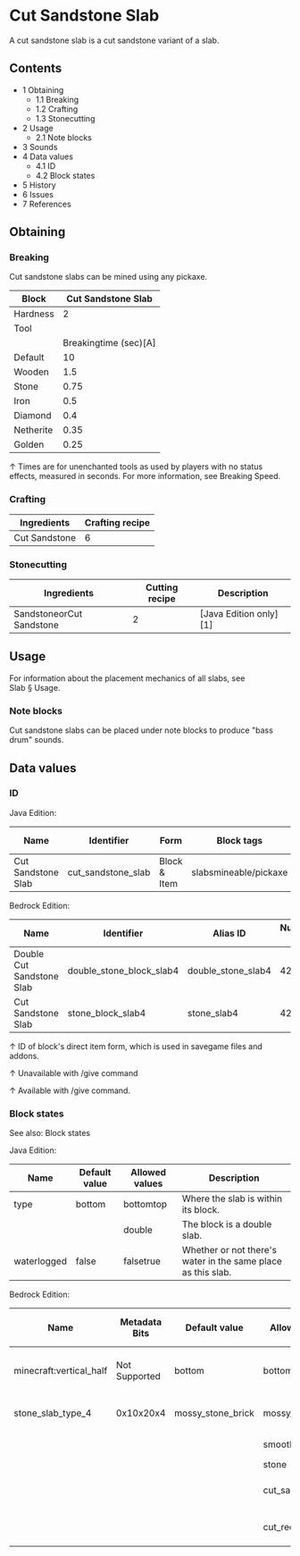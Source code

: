 # Cut Sandstone Slab
A cut sandstone slab is a cut sandstone variant of a slab.

## Contents
- 1 Obtaining
	- 1.1 Breaking
	- 1.2 Crafting
	- 1.3 Stonecutting
- 2 Usage
	- 2.1 Note blocks
- 3 Sounds
- 4 Data values
	- 4.1 ID
	- 4.2 Block states
- 5 History
- 6 Issues
- 7 References

## Obtaining
### Breaking
Cut sandstone slabs can be mined using any pickaxe.

| Block     | Cut Sandstone Slab    |
|-----------|-----------------------|
| Hardness  | 2                     |
| Tool      |                       |
|           | Breakingtime (sec)[A] |
| Default   | 10                    |
| Wooden    | 1.5                   |
| Stone     | 0.75                  |
| Iron      | 0.5                   |
| Diamond   | 0.4                   |
| Netherite | 0.35                  |
| Golden    | 0.25                  |


↑ Times are for unenchanted tools as used by players with no status effects, measured in seconds. For more information, see Breaking Speed.


### Crafting
| Ingredients   | Crafting recipe |
|---------------|-----------------|
| Cut Sandstone | 6               |

### Stonecutting
| Ingredients              | Cutting recipe | Description              |
|--------------------------|----------------|--------------------------|
| SandstoneorCut Sandstone | 2              | ‌[Java Edition  only][1] |

## Usage
For information about the placement mechanics of all slabs, see Slab § Usage.

### Note blocks
Cut sandstone slabs can be placed under note blocks to produce "bass drum" sounds.

## Data values
### ID
Java Edition:

| Name               | Identifier         | Form         | Block tags            | Item tags | Translation key                    |
|--------------------|--------------------|--------------|-----------------------|-----------|------------------------------------|
| Cut Sandstone Slab | cut_sandstone_slab | Block & Item | slabsmineable/pickaxe | slabs     | block.minecraft.cut_sandstone_slab |

Bedrock Edition:

| Name                      | Identifier               | Alias ID           | Numeric ID | Form                         | Item ID[i 1]                                             | Translation key                     |
|---------------------------|--------------------------|--------------------|------------|------------------------------|----------------------------------------------------------|-------------------------------------|
| Double Cut Sandstone Slab | double_stone_block_slab4 | double_stone_slab4 | 423        | Block & Ungiveable Item[i 2] | double_stone_block_slab4Alias ID:real_double_stone_slab4 | —                                   |
| Cut Sandstone Slab        | stone_block_slab4        | stone_slab4        | 421        | Block & Giveable Item[i 3]   | stone_block_slab4Alias ID:double_stone_slab4             | tile.stone_slab4.cut_sandstone.name |


↑ ID of block's direct item form, which is used in savegame files and addons.

↑ Unavailable with /give command

↑ Available with /give command.


### Block states
See also: Block states

Java Edition:

| Name        | Default value | Allowed values | Description                                                  |
|-------------|---------------|----------------|--------------------------------------------------------------|
| type        | bottom        | bottomtop      | Where the slab is within its block.                          |
|             |               | double         | The block is a double slab.                                  |
| waterlogged | false         | falsetrue      | Whether or not there's water in the same place as this slab. |

Bedrock Edition:

| Name                    | Metadata Bits | Default value     | Allowed values    | Values forMetadata Bits | Description                         |
|-------------------------|---------------|-------------------|-------------------|-------------------------|-------------------------------------|
| minecraft:vertical_half | Not Supported | bottom            | bottomtop         | Unsupported             | Where the slab is within its block. |
| stone_slab_type_4       | 0x10x20x4     | mossy_stone_brick | mossy_stone_brick | 0                       | Mossy Stone Brick Slab              |
|                         |               |                   | smooth_quartz     | 1                       | Smooth Quartz Slab                  |
|                         |               |                   | stone             | 2                       | Stone Slab                          |
|                         |               |                   | cut_sandstone     | 3                       | Cut Sandstone Slab                  |
|                         |               |                   | cut_red_sandstone | 4                       | Cut Red Sandstone Slab              |




